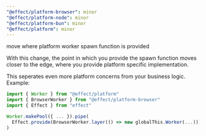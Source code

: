 ```yaml
---
"@effect/platform-browser": minor
"@effect/platform-node": minor
"@effect/platform-bun": minor
"@effect/platform": minor
---
```


move where platform worker spawn function is provided

With this change, the point in which you provide the spawn function moves closer
to the edge, where you provide platform specific implementation.

This seperates even more platform concerns from your business logic. Example:

```ts
import { Worker } from "@effect/platform"
import { BrowserWorker } from "@effect/platform-browser"
import { Effect } from "effect"

Worker.makePool({ ... }).pipe(
  Effect.provide(BrowserWorker.layer(() => new globalThis.Worker(...)))
)
```
